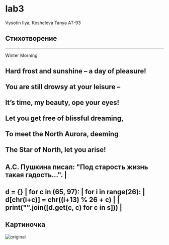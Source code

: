 # lab3
Vysotin Ilya, Kosheleva Tanya AT-93
## Стихотворение
--------------------------------------------------------------
Winter Morning  <br/>                                         


Hard frost and sunshine – a day of pleasure!  <br/>           
You are still drowsy at your leisure –  <br/>                 
It’s time, my beauty, ope your eyes!  <br/>                   
Let you get free of blissful dreaming,  <br/>                 
To meet the North Aurora, deeming  <br/>                      
The Star of North, let you arise!  <br/>   
--------------------------------------------------------------
А.С. Пушкина писал: "Под старость жизнь такая гадость...".   |
--------------------------------------------------------------
d = {}                                                       |
for c in (65, 97):                                           |
    for i in range(26):                                      |
        d[chr(i+c)] = chr((i+13) % 26 + c)                   |
                                                             |
print("".join([d.get(c, c) for c in s]))                     |
-------------------------------------------------------------- 
## Картиночка
![original](https://user-images.githubusercontent.com/105457873/168159706-707b85c8-cbfd-4b78-85f6-347120fb45b8.jpg)
